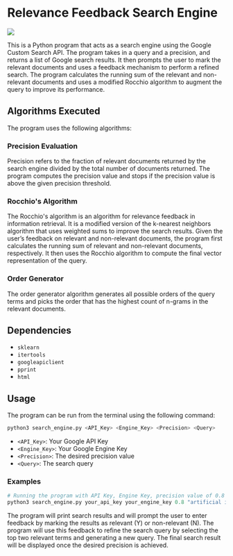 # Relevance Feedback Search Engine

![](https://img.shields.io/github/license/ulasonat/relevance-feedback-search-engine?color=red&logo=red&style=flat-square)

This is a Python program that acts as a search engine using the Google Custom Search API. The program takes in a query and a precision, and returns a list of Google search results. It then prompts the user to mark the relevant documents and uses a feedback mechanism to perform a refined search. The program calculates the running sum of the relevant and non-relevant documents and uses a modified Rocchio algorithm to augment the query to improve its performance.

## Algorithms Executed

The program uses the following algorithms:

### Precision Evaluation

Precision refers to the fraction of relevant documents returned by the search engine divided by the total number of documents returned. The program computes the precision value and stops if the precision value is above the given precision threshold.

### Rocchio's Algorithm

The Rocchio's algorithm is an algorithm for relevance feedback in information retrieval. It is a modified version of the k-nearest neighbors algorithm that uses weighted sums to improve the search results. Given the user’s feedback on relevant and non-relevant documents, the program first calculates the running sum of relevant and non-relevant documents, respectively. It then uses the Rocchio algorithm to compute the final vector representation of the query.

### Order Generator

The order generator algorithm generates all possible orders of the query terms and picks the order that has the highest count of n-grams in the relevant documents.

## Dependencies

- `sklearn`
- `itertools`
- `googleapiclient`
- `pprint`
- `html`

## Usage

The program can be run from the terminal using the following command:

```python
python3 search_engine.py <API_Key> <Engine_Key> <Precision> <Query>
```
- `<API_Key>`: Your Google API Key
- `<Engine_Key>`: Your Google Engine Key
- `<Precision>`: The desired precision value
- `<Query>`: The search query

### Examples

```python
# Running the program with API Key, Engine Key, precision value of 0.8 and search query "artificial intelligence"
python3 search_engine.py your_api_key your_engine_key 0.8 "artificial intelligence"
```
The program will print search results and will prompt the user to enter feedback by marking the results as relevant (Y) or non-relevant (N). The program will use this feedback to refine the search query by selecting the top two relevant terms and generating a new query. The final search result will be displayed once the desired precision is achieved.
